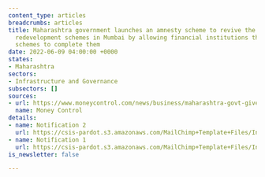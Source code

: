 ```yaml
---
content_type: articles
breadcrumbs: articles
title: Maharashtra government launches an amnesty scheme to revive the stuck slum
  redevelopment schemes in Mumbai by allowing financial institutions that funded these
  schemes to complete them
date: 2022-06-09 04:00:00 +0000
states:
- Maharashtra
sectors:
- Infrastructure and Governance
subsectors: []
sources:
- url: https://www.moneycontrol.com/news/business/maharashtra-govt-gives-nod-to-amnesty-scheme-for-stuck-slum-redevelopment-schemes-8633961.html
  name: Money Control
details:
- name: Notification 2
  url: https://csis-pardot.s3.amazonaws.com/MailChimp+Template+Files/India+Chair/GazetteSearch+(1).pdf
- name: Notification 1
  url: https://csis-pardot.s3.amazonaws.com/MailChimp+Template+Files/India+Chair/GazetteSearch.pdf
is_newsletter: false

---
```

